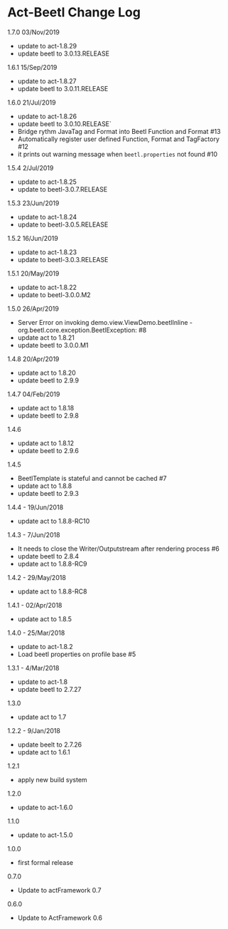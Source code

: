 # Act-Beetl Change Log

1.7.0 03/Nov/2019
* update to act-1.8.29
* update beetl to 3.0.13.RELEASE

1.6.1 15/Sep/2019
* update to act-1.8.27
* update beetl to 3.0.11.RELEASE

1.6.0 21/Jul/2019
* update to act-1.8.26
* update beetl to 3.0.10.RELEASE`
* Bridge rythm JavaTag and Format into Beetl Function and Format #13
* Automatically register user defined Function, Format and TagFactory #12
* it prints out warning message when `beetl.properties` not found #10

1.5.4 2/Jul/2019
* update to act-1.8.25
* update to beetl-3.0.7.RELEASE

1.5.3 23/Jun/2019
* update to act-1.8.24
* update to beetl-3.0.5.RELEASE

1.5.2 16/Jun/2019
* update to act-1.8.23
* update to beetl-3.0.3.RELEASE

1.5.1 20/May/2019
* update to act-1.8.22
* update to beetl-3.0.0.M2

1.5.0 26/Apr/2019
* Server Error on invoking demo.view.ViewDemo.beetlInline - org.beetl.core.exception.BeetlException: #8
* update act to 1.8.21
* update beetl to 3.0.0.M1

1.4.8 20/Apr/2019
* update act to 1.8.20
* update beetl to 2.9.9

1.4.7 04/Feb/2019
* update act to 1.8.18
* update beetl to 2.9.8

1.4.6
* update act to 1.8.12
* update beetl to 2.9.6

1.4.5
* BeetlTemplate is stateful and cannot be cached #7
* update act to 1.8.8
* update beetl to 2.9.3

1.4.4 - 19/Jun/2018
* update act to 1.8.8-RC10

1.4.3 - 7/Jun/2018
* It needs to close the Writer/Outputstream after rendering process #6
* update beetl to 2.8.4
* update act to 1.8.8-RC9

1.4.2 - 29/May/2018
* update act to 1.8.8-RC8

1.4.1 - 02/Apr/2018
* update act to 1.8.5

1.4.0 - 25/Mar/2018
* update to act-1.8.2
* Load beetl properties on profile base #5

1.3.1 - 4/Mar/2018
* update to act-1.8
* update beetl to 2.7.27

1.3.0
* update act to 1.7

1.2.2 - 9/Jan/2018
* update beelt to 2.7.26
* update act to 1.6.1

1.2.1
* apply new build system

1.2.0
* update to act-1.6.0

1.1.0
* update to act-1.5.0

1.0.0
- first formal release

0.7.0
- Update to actFramework 0.7

0.6.0
- Update to ActFramework 0.6
